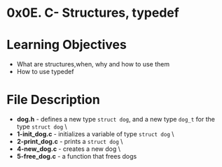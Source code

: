 # 0x0E. C- Structures, typedef
# Learning Objectives
* What are structures,when, why and how to use them
* How to use typedef

# File Description
* **dog.h** - defines a new type `struct dog`, and a new type `dog_t` for the type `struct dog`
\
* **1-init_dog.c** - initializes a variable of type `struct dog`
\
* **2-print_dog.c** - prints a `struct dog`
\
* **4-new_dog.c** - creates a new dog
\
* **5-free_dog.c** - a function that frees dogs
